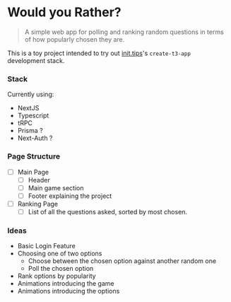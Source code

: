 # Would you Rather?

> A simple web app for polling and ranking random questions in terms of how popularly chosen they are.

This is a toy project intended to try out [init.tips](https://init.tips)'s `create-t3-app` development stack.


### Stack

Currently using:

- NextJS
- Typescript
- tRPC
- Prisma ?
- Next-Auth ?

### Page Structure

- [ ] Main Page
  - [ ] Header
  - [ ] Main game section
  - [ ] Footer explaining the project
- [ ] Ranking Page
  - [ ] List of all the questions asked, sorted by most chosen.

### Ideas
- Basic Login Feature
- Choosing one of two options
  - Choose between the chosen option against another random one
  - Poll the chosen option
- Rank options by popularity
- Animations introducing the game
- Animations introducing the options

